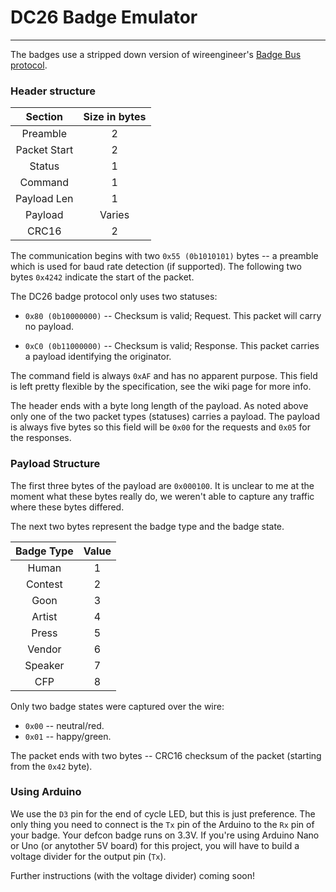 # DC26 Badge Emulator
---
The badges use a stripped down version of wireengineer's 
[Badge Bus protocol](https://github.com/Wireb/badge_bus/wiki).

### Header structure

Section  | Size in bytes
:---: | :---:
Preamble | 2
Packet Start | 2
Status | 1
Command | 1
Payload Len | 1
Payload | Varies
CRC16 | 2

The communication begins with two `0x55 (0b1010101)` bytes -- a preamble
which is used for baud rate detection (if supported). The following two
bytes `0x4242` indicate the start of the packet.

The DC26 badge protocol only uses two statuses:

   * `0x80 (0b10000000)` -- Checksum is valid; Request. This packet will carry
     no payload.

   * `0xC0 (0b11000000)` -- Checksum is valid; Response. This packet carries a
     payload identifying the originator.

The command field is always `0xAF` and has no apparent purpose. This field is 
left pretty flexible by the specification, see the wiki page for more info.

The header ends with a byte long length of the payload. As noted above only one
of the two packet types (statuses) carries a payload. The payload is always five bytes so 
this field will be `0x00` for the requests and `0x05` for the responses.

### Payload Structure

The first three bytes of the payload are `0x000100`. It is unclear to me at the 
moment what these bytes really do, we weren't able to capture any traffic where 
these bytes differed.

The next two bytes represent the badge type and the badge state.

Badge Type | Value
:---: | :---:
Human | 1
Contest | 2
Goon | 3
Artist | 4
Press | 5
Vendor | 6
Speaker | 7
CFP | 8

Only two badge states were captured over the wire:
  * `0x00` -- neutral/red.
  * `0x01` -- happy/green.

The packet ends with two bytes -- CRC16 checksum of the packet (starting from
the `0x42` byte).

### Using Arduino

We use the `D3` pin for the end of cycle LED, but this is just preference. The only 
thing you need to connect is the `Tx` pin of the Arduino to the `Rx` pin of your badge. 
Your defcon badge runs on 3.3V. If you're using Arduino Nano or Uno (or anytother 5V
board) for this project, you will have to build a voltage divider for the output pin (`Tx`).

Further instructions (with the voltage divider) coming soon!
